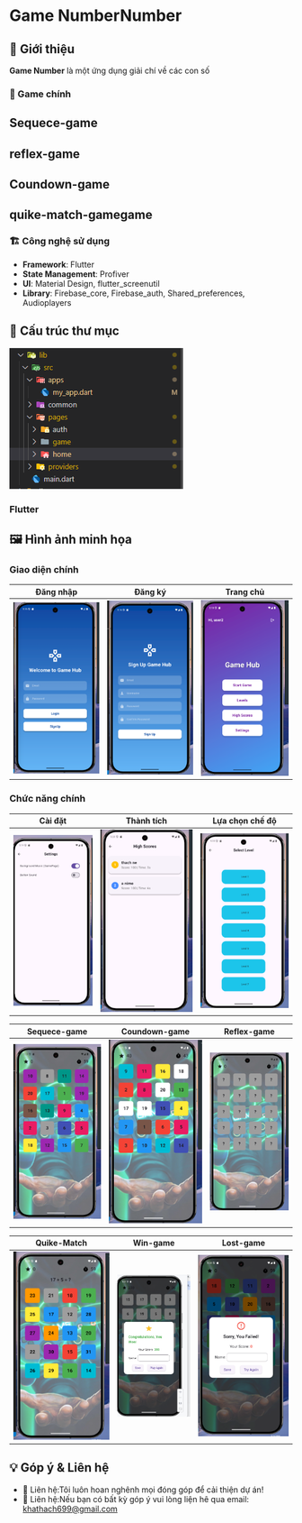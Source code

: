 # Game NumberNumber

## 📌 Giới thiệu

**Game Number** là một ứng dụng giải chí về các con số

### 🚀 Game chính

## Sequece-game

## reflex-game

## Coundown-game

## quike-match-gamegame

### 🏗️ Công nghệ sử dụng

- **Framework**: Flutter
- **State Management**: Profiver
- **UI**: Material Design, flutter_screenutil
- **Library**: Firebase_core, Firebase_auth, Shared_preferences, Audioplayers

## 📂 Cấu trúc thư mục
![image copy 11.png](assets/backgrounds/image%20copy%2011.png)
### **Flutter**
## 🖼️ Hình ảnh minh họa

### **Giao diện chính**

| Đăng nhập                              | Đăng ký                                 | Trang chủ                           |
| -------------------------------------- | --------------------------------------- | ----------------------------------- |
| ![image.png](assets/backgrounds/image.png)| ![image copy.png](assets/backgrounds/image%20copy.png) |![image copy 2.png](assets/backgrounds/image%20copy%202.png)  |

### **Chức năng chính**

| Cài đặt                                         | Thành tích                                             | Lựa chọn chế độ                     |
|-------------------------------------------------|--------------------------------------------------------|-------------------------------------|
| ![image copy 3.png](assets/backgrounds/image%20copy%203.png) | ![image copy 4.png](assets/backgrounds/image%20copy%204.png) | ![image copy 5.png](assets/backgrounds/image%20copy%205.png)|

|         Sequece-game                           | Coundown-game                                            | Reflex-game                               |
| --------------------------------------------------- |----------------------------------------------------------|-------------------------------------------|
| ![image copy 6.png](assets/backgrounds/image%20copy%206.png) |![image copy 9.png](assets/backgrounds/image%20copy%209.png) | ![image copy 7.png](assets/backgrounds/image%20copy%207.png)|

| Quike-Match                                                  | Win-game                                                    | Lost-game                                                    |
|--------------------------------------------------------------|-------------------------------------------------------------|--------------------------------------------------------------|
| ![image copy 8.png](assets/backgrounds/image%20copy%208.png)| ![img.png](assets/backgrounds/img.png)| ![image copy 10.png](assets/backgrounds/image%20copy%2010.png) |



## 💡 Góp ý & Liên hệ

- 📧 Liên hệ:Tôi luôn hoan nghênh mọi đóng góp để cải thiện dự án!
- 📱 Liên hệ:Nếu bạn có bất kỳ góp ý vui lòng liện hê qua email: khathach699@gmail.com
